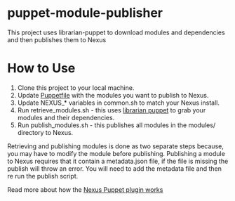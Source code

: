 # puppet-module-publisher
This project uses librarian-puppet to download modules and dependencies and then publishes them to Nexus

# How to Use
1. Clone this project to your local machine.
2. Update [Puppetfile](https://github.com/rodjek/librarian-puppet#the-puppetfile) with the modules you want to publish to Nexus.
3. Update NEXUS_* variables in common.sh to match your Nexus install.
4. Run retrieve_modules.sh - this uses [librarian puppet](https://github.com/rodjek/librarian-puppet) to grab your modules and their dependencies.
5. Run publish_modules.sh - this publishes all modules in the modules/ directory to Nexus.

Retrieving and publishing modules is done as two separate steps because, you may
have to modify the module before publishing.  Publishing a module to Nexus
requires that it contain a metadata.json file, if the file is missing the publish
will throw an error.  You will need to add the metadata file and then re run the
publish script.

Read more about how the [Nexus Puppet plugin works](https://github.com/brianhks/nexus-puppet-forge-plugin)


